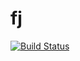 # fj

[![Build Status](https://travis-ci.org/ymyzk/fj.svg?branch=master)](https://travis-ci.org/ymyzk/fj)

